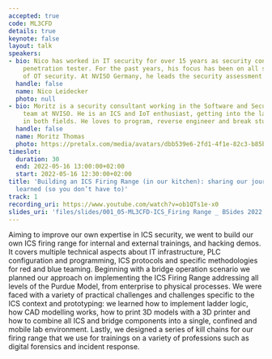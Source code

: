 ```yaml
---
accepted: true
code: ML3CFD
details: true
keynote: false
layout: talk
speakers:
- bio: Nico has worked in IT security for over 15 years as security consultant and
    penetration tester. For the past years, his focus has been on all several aspects
    of OT security. At NVISO Germany, he leads the security assessment team.
  handle: false
  name: Nico Leidecker
  photo: null
- bio: Moritz is a security consultant working in the Software and Security assessment
    team at NVISO. He is an ICS and IoT enthusiast, getting into the latest technologies
    in both fields. He loves to program, reverse engineer and break stuff.
  handle: false
  name: Moritz Thomas
  photo: https://pretalx.com/media/avatars/dbb539e6-2fd1-4f1e-82c3-b85bdefe62cd_1vySmjx.jpg
timeslot:
  duration: 30
  end: 2022-05-16 13:00:00+02:00
  start: 2022-05-16 12:30:00+02:00
title: 'Building an ICS Firing Range (in our kitchen): sharing our journey & lessons
  learned (so you don’t have to)'
track: 1
recording_uri: https://www.youtube.com/watch?v=ob1QTs1e-x0
slides_uri: 'files/slides/001_05-ML3CFD-ICS_Firing Range _ BSides 2022.pdf'
---
```


Aiming to improve our own expertise in ICS security, we went to build our own ICS firing range for internal and external trainings, and hacking demos.
It covers multiple technical aspects about IT infrastructure, PLC configuration and programming, ICS protocols and specific methodologies for red and blue teaming.
Beginning with a bridge operation scenario we planned our approach on implementing the ICS Firing Range addressing all levels of the Purdue Model, from enterprise to physical processes.
We were faced with a variety of practical challenges and challenges specific to the ICS context and prototyping: we learned how to implement ladder logic, how CAD modelling works, how to print 3D models with a 3D printer and how to combine all ICS and bridge components into a single, confined and mobile lab environment.
Lastly, we designed a series of kill chains for our firing range that we use for trainings on a variety of professions such as digital forensics and incident response.